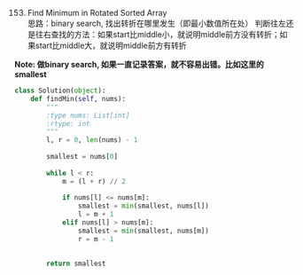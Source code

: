 153. Find Minimum in Rotated Sorted Array   
思路：binary search, 找出转折在哪里发生（即最小数值所在处） 
判断往左还是往右查找的方法：如果start比middle小，就说明middle前方没有转折；如果start比middle大，就说明middle前方有转折
  
**Note: 做binary search, 如果一直记录答案，就不容易出错。比如这里的 smallest**


```Python
class Solution(object):
    def findMin(self, nums):
        """
        :type nums: List[int]
        :rtype: int
        """
        l, r = 0, len(nums) - 1
        
        smallest = nums[0]
        
        while l < r:
            m = (l + r) // 2
            
            if nums[l] <= nums[m]:
                smallest = min(smallest, nums[l])
                l = m + 1
            elif nums[l] > nums[m]:
                smallest = min(smallest, nums[m])
                r = m - 1
            
            
        return smallest
```
